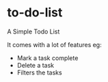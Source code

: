 # to-do-list
A Simple Todo List

It comes with a lot of features eg:

- Mark a task complete
- Delete a task 
- Filters the tasks
